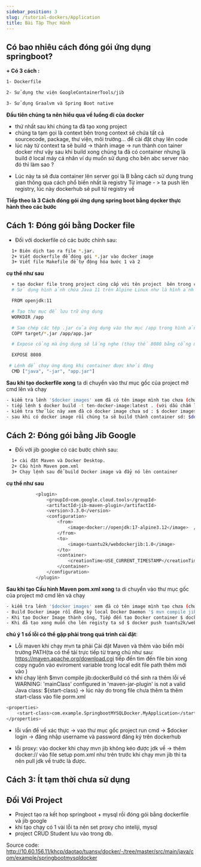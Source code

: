 ```yaml
---
sidebar_position: 3
slug: /tutorial-dockers/Application
title: Bài Tập Thực Hành
---
```


## Có bao nhiêu cách đóng gói ứng dụng springboot?

**+ Có 3 cách :**
```bash
1- Dockerfile

2- Sử dụng thư viện GoogleContainerTools/jib

3- Sử dụng Graalvm và Spring Boot native
```

**Đầu tiên chúng ta nên hiểu qua về luồng đi của docker** 
+ thứ nhất sau khi chúng ta đã tạo xong project 
+ chúng ta tạm gọi là context bên trong context sẽ chứa tất cả sourcecode, package, thư viện, môi trường... để cài đặt chạy lên code
+ lúc này từ context ta sẽ build -> thành image -> run thành con tainer docker
như vậy sau khi build xong chúng ta đã có container nhưng là build ở local máy cá nhân ví dụ muốn sử dụng cho bên abc server nào đó thì làm sao ?
- Lúc này ta sẽ đưa container lên server gọi là B bằng cách sử dụng trung gian thông qua cách phổ biến nhất là registry
 Từ image - > ta push lên registry, lúc này dockerhub sẽ pull từ registry về 

 **Tiếp theo là 3 Cách đóng gói ứng dụng spring boot bằng dọcker thực hành theo các bước**

## Cách 1: Đóng gói bằng Docker file
 + Đối với dockerfile có các bước chính sau:

 ```bash
   1+ Biên dịch tạo ra file *.jar.
   2+ Viết dockerfile để đóng gói *.jar vào docker image
   3+ Viết file Makefile để tự động hóa bước 1 và 2
 ```

 **cụ thể như sau**
 ```bash
   + tạo docker file trong project cùng cấp với tên project  bên trong cấu hình như sau :
   # Sử dụng hình ảnh chứa Java 11 trên Alpine Linux như là hình ảnh cơ sở

   FROM openjdk:11

   # Tạo thư mục để lưu trữ ứng dụng
   WORKDIR /app

   # Sao chép các tệp .jar của ứng dụng vào thư mục /app trong hình ảnh
   COPY target/*.jar /app/app.jar

   # Expose cổng mà ứng dụng sẽ lắng nghe (thay thế 8080 bằng cổng mà ứng dụng của bạn lắng nghe)

   EXPOSE 8080

  # Lệnh để chạy ứng dụng khi container được khởi động
   CMD ["java", "-jar", "app.jar"]
```

**Sau khi tạo dockerfile xong** ta di chuyển vào thư mục gốc của project mở cmd lên và chạy
```bash
- kiểm tra lênh '$docker images' xem đã có tên image mình tạo chưa (chưa có thì bỏ qua bước này)
- tiếp lệnh $ docker build -t ten-docker-image:latest . (với dấu chấm là thư mục cùng cấp)
- kiểm tra thử lúc này xem đã có docker image chưa sd : $ docker images ten-docker-image hoặc là $docker images -a để xem chi tiết image thời gian tạo..
- sau khi có docker image rồi chúng ta sẽ build thành container sd: $docker run -p 8081:8080 ten-docker 
 ```



## Cách 2: Đóng gói bằng Jib Google
 + Đối với jib googke có các bước chính sau:

 ```bash
   1+ cài đặt Maven và Docker Desktop.
   2+ Cấu hình Maven pom.xml
   3+ Chạy lệnh sau để build Docker image và đẩy nó lên container
 ```

**cụ thể như sau**

 ```bash
            <plugin>
                <groupId>com.google.cloud.tools</groupId>
                <artifactId>jib-maven-plugin</artifactId>
                <version>3.3.0</version>
                <configuration>
                    <from>
                        <image>docker://openjdk:17-alpine3.12</image>  // đối với docker:// là chúng ta sẽ lấy jdk về khi đã pull openjdk về nếu ko có sẽ lỗi 
                    </from>
                    <to>
                        <image>tuantu2k/webdockerjib:1.0</image>
                    </to>
                    <container>
                        <creationTime>USE_CURRENT_TIMESTAMP</creationTime>
                    </container>
                </configuration>
            </plugin>
```

**Sau khi tạo Cấu hình Maven pom.xml xong** ta di chuyển vào thư mục gốc của project mở cmd lên và chạy
```bash
- kiểm tra lênh '$docker images' xem đã có tên image mình tạo chưa (chưa có thì bỏ qua bước này)
- Build Docker image rồi đăng ký local Docker Daemon '$ mvn compile jib:dockerBuild '
- Khi tạo Docker Image thành công, Tiếp đến tạo Docker container $ docker run -d -p 8081:8080 --name webdocker tuantu2k/webdocker:latest
- Khi đã tạo xong muốn cho lên registy ta sd $ docker push tuantu2k/webdockerjib -> khi thành công lúc này ta đã có repository lên dockerhub để kiểm tra
 ```

 **chú ý 1 số lỗi có thể gặp phải trong quá trình cài đặt**:
+ Lỗi maven khi chạy mvn ta phải Cài đặt Maven và thêm vào biến môi trường PATH(ta có thể tải trực tiếp từ trang chủ như sau: https://maven.apache.org/download.cgi 
tiếp đến tìm đến file bin xong copy nguồn vào eviroment variable trong local edit file path thêm mới vào ) 
+ khi chạy lệnh $mvn compile jib:dockerBuild có thể sinh ra thêm lỗi về WARNING: 'mainClass' configured in 'maven-jar-plugin' is not a valid Java class: ${start-class} 
-> lúc này do trong file chưa thêm ta thêm start-class vào file porm.xml

```bash
<properties>
    <start-class>com.example.SpringbootMYSQLDocker.MyApplication</start-class>
</properties>
```
+ lỗi vấn đề về xác thực -> vao thư mục gốc project run cmd -> $docker login -> đăng nhập username và password đăng ký trên dockerhub

+ lỗi proxy: vào docker khi chạy mvn jib không kéo được jdk về -> thêm docker:// vào file setup pom.xml như trên trước khi chạy mvn jib thì ta nên pull jdk về trước là được.

## Cách 3: Ít tạm thời chưa sử dụng


## Đối Với Project

+ Project tạo ra kết hop springboot + mysql rồi đóng gói bằng dockerfile và jib google
+ khi tạo chạy có 1 vài lỗi ta nên set proxy cho inteliji, mysql
+ project CRUD Student lưu vào trong db.

Source code: http://10.60.156.11/khcp/daotao/tuansv/docker/-/tree/master/src/main/java/com/example/springbootmysqldocker

